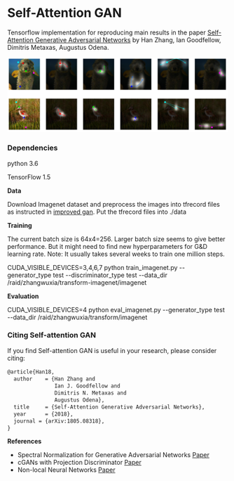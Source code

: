 # Self-Attention GAN
Tensorflow implementation for reproducing main results in the paper [Self-Attention Generative Adversarial Networks](https://arxiv.org/abs/1805.08318) by Han Zhang, Ian Goodfellow, Dimitris Metaxas, Augustus Odena.

<img src="imgs/img1.png"/>


### Dependencies
python 3.6

TensorFlow 1.5


**Data**

Download Imagenet dataset and preprocess the images into tfrecord files as instructed in [improved gan](https://github.com/openai/improved-gan/blob/master/imagenet/convert_imagenet_to_records.py). Put the tfrecord files into ./data


**Training**

The current batch size is 64x4=256. Larger batch size seems to give better performance. But it might need to find new hyperparameters for G&D learning rate. Note: It usually takes several weeks to train one million steps. 

CUDA_VISIBLE_DEVICES=3,4,6,7 python train_imagenet.py --generator_type test --discriminator_type test --data_dir /raid/zhangwuxia/transform-imagenet/imagenet

**Evaluation**

CUDA_VISIBLE_DEVICES=4 python eval_imagenet.py --generator_type test --data_dir /raid/zhangwuxia/transform/imagenet

### Citing Self-attention GAN
If you find Self-attention GAN is useful in your research, please consider citing:

```
@article{Han18,
  author    = {Han Zhang and
               Ian J. Goodfellow and
               Dimitris N. Metaxas and
               Augustus Odena},
  title     = {Self-Attention Generative Adversarial Networks},
  year      = {2018},
  journal = {arXiv:1805.08318},
}
```

**References**

- Spectral Normalization for Generative Adversarial Networks [Paper](https://arxiv.org/abs/1802.05957) 
- cGANs with Projection Discriminator [Paper](https://arxiv.org/abs/1802.05637)
- Non-local Neural Networks [Paper](https://arxiv.org/abs/1711.07971)
